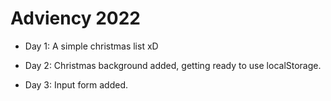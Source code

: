 # Adviency 2022

- Day 1: A simple christmas list xD

- Day 2: Christmas background added, getting ready to use localStorage.

- Day 3: Input form added.
